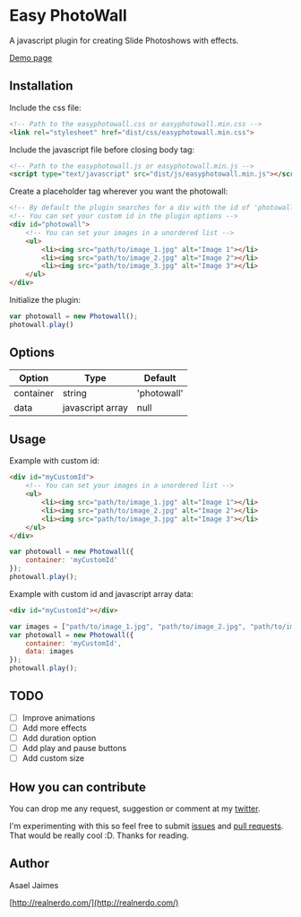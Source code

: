 # Easy PhotoWall

A javascript plugin for creating Slide Photoshows with effects.

[Demo page](http://realnerdo.github.io/easyphotowall/)

## Installation

Include the css file:
```html
<!-- Path to the easyphotowall.css or easyphotowall.min.css -->
<link rel="stylesheet" href="dist/css/easyphotowall.min.css">
```

Include the javascript file before closing body tag:
```html
<!-- Path to the easyphotowall.js or easyphotowall.min.js -->
<script type="text/javascript" src="dist/js/easyphotowall.min.js"></script>
```

Create a placeholder tag wherever you want the photowall:
```html
<!-- By default the plugin searches for a div with the id of 'photowall' -->
<!-- You can set your custom id in the plugin options -->
<div id="photowall">
    <!-- You can set your images in a unordered list -->
    <ul>
        <li><img src="path/to/image_1.jpg" alt="Image 1"></li>
        <li><img src="path/to/image_2.jpg" alt="Image 2"></li>
        <li><img src="path/to/image_3.jpg" alt="Image 3"></li>
    </ul>
</div>
```

Initialize the plugin:
```javascript
var photowall = new Photowall();
photowall.play()
```

## Options

| Option    | Type             | Default     |
| ----------|------------------| ------------|
| container | string           | 'photowall' |
| data      | javascript array |   null      |

## Usage

Example with custom id:
```html
<div id="myCustomId">
    <!-- You can set your images in a unordered list -->
    <ul>
        <li><img src="path/to/image_1.jpg" alt="Image 1"></li>
        <li><img src="path/to/image_2.jpg" alt="Image 2"></li>
        <li><img src="path/to/image_3.jpg" alt="Image 3"></li>
    </ul>
</div>
```

```javascript
var photowall = new Photowall({
    container: 'myCustomId'
});
photowall.play();
```

Example with custom id and javascript array data:
```html
<div id="myCustomId"></div>
```

```javascript
var images = ["path/to/image_1.jpg", "path/to/image_2.jpg", "path/to/image_3.jpg"];
var photowall = new Photowall({
    container: 'myCustomId',
    data: images
});
photowall.play();
```

## TODO

- [ ] Improve animations
- [ ] Add more effects
- [ ] Add duration option
- [ ] Add play and pause buttons
- [ ] Add custom size

## How you can contribute

You can drop me any request, suggestion or comment at my [twitter](https://twitter.com/asaelx).

I'm experimenting with this so feel free to submit [issues](https://github.com/realnerdo/easyphotowall/issues) and [pull requests](https://github.com/realnerdo/easyphotowall/pulls). That would be really cool :D.
Thanks for reading.

## Author

Asael Jaimes

[http://realnerdo.com/](http://realnerdo.com/)
